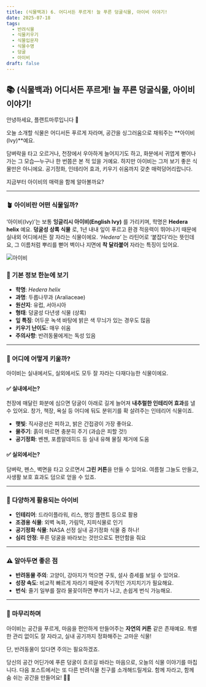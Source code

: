 ```yaml
---
title: (식물백과) 6. 어디서든 푸르게! 늘 푸른 덩굴식물, 아이비 이야기!
date: 2025-07-18
tags:
  - 반려식물
  - 식물키우기
  - 식물입문자
  - 식물수명
  - 덩굴
  - 아이비
draft: false
---
```



## 📚  (식물백과) 어디서든 푸르게! 늘 푸른 덩굴식물, 아이비 이야기!

안녕하세요, 플랜트마루입니다 🌿

오늘 소개할 식물은 어디서든 푸르게 자라며, 공간을 싱그러움으로 채워주는 **아이비(Ivy)**예요.

담벼락을 타고 오르거나, 천장에서 우아하게 늘어지기도 하고, 화분에서 귀엽게 뻗어나가는 그 모습—누구나 한 번쯤은 본 적 있을 거예요.
하지만 아이비는 그저 보기 좋은 식물만은 아니에요. 공기정화, 인테리어 효과, 키우기 쉬움까지 갖춘 매력덩어리랍니다.

지금부터 아이비의 매력을 함께 알아볼까요?

---

### 🪴 아이비란 어떤 식물일까?

‘아이비(Ivy)’는 보통 **잉글리시 아이비(English Ivy)** 를 가리키며, 학명은 **Hedera helix** 예요.
**덩굴성 상록 식물** 로, 1년 내내 잎이 푸르고 환경 적응력이 뛰어나기 때문에 실내외 어디에서든 잘 자라는 식물이에요.
*‘Hedera’* 는 라틴어로 ‘붙잡다’라는 뜻인데요, 그 이름처럼 뿌리를 뻗어 벽이나 지면에 **착 달라붙어** 자라는 특징이 있어요.

![아이비](/images/ivy.png)

### **🌱 기본 정보 한눈에 보기**

- **학명**: _Hedera helix_  
- **과명**: 두릅나무과 (Araliaceae)
- **원산지**: 유럽, 서아시아
- **형태**: 덩굴성 다년생 식물 (상록)
- **잎 특징**: 어두운 녹색 바탕에 밝은 색 무늬가 있는 경우도 많음
- **키우기 난이도**: 매우 쉬움
- **주의사항**: 반려동물에게는 독성 있음

---

### **🏡 어디에 어떻게 키울까?**

아이비는 실내에서도, 실외에서도 모두 잘 자라는 다재다능한 식물이에요.

#### **✅ 실내에서는?**
  
천장에 매달린 화분에 심으면 덩굴이 아래로 길게 늘어져 **내추럴한 인테리어 효과**를 낼 수 있어요.
창가, 책장, 욕실 등 어디에 둬도 분위기를 확 살려주는 인테리어 식물이죠.

- **햇빛**: 직사광선은 피하고, 밝은 간접광이 가장 좋아요.   
- **물주기**: 흙이 마르면 충분히 주기 (과습은 피할 것!)
- **공기정화**: 벤젠, 포름알데히드 등 실내 유해 물질 제거에 도움

#### **✅ 실외에서는?**

담벼락, 펜스, 벽면을 타고 오르면서 **그린 커튼**을 만들 수 있어요. 여름철 그늘도 만들고, 사생활 보호 효과도 덤으로 얻을 수 있죠.

---

### **🌼 다양하게 활용되는 아이비**

- **인테리어**: 드라이플라워, 리스, 행잉 플랜트 등으로 활용  
- **조경용 식물**: 외벽 녹화, 가림막, 지피식물로 인기
- **공기정화 식물**: NASA 선정 실내 공기정화 식물 중 하나!
- **심리 안정**: 푸른 덩굴을 바라보는 것만으로도 편안함을 줘요

---

### **⚠️ 알아두면 좋은 점**

- **반려동물 주의**: 고양이, 강아지가 먹으면 구토, 설사 증세를 보일 수 있어요.
- **성장 속도**: 비교적 빠르게 자라기 때문에 주기적인 가지치기가 필요해요.
- **번식**: 줄기 일부를 잘라 물꽂이하면 뿌리가 나고, 손쉽게 번식 가능해요.

---

### **🌿 마무리하며**

아이비는 공간을 푸르게, 마음을 편안하게 만들어주는 **자연의 커튼** 같은 존재예요.
특별한 관리 없이도 잘 자라고, 실내 공기까지 정화해주는 고마운 식물!

단, 반려동물이 있다면 주의는 필요하겠죠.

당신의 공간 어딘가에 푸른 덩굴이 흐르길 바라는 마음으로, 오늘의 식물 이야기를 마칩니다.
다음 포스트에서는 또 다른 반려식물 친구를 소개해드릴게요.
함께 자라고, 함께 숨 쉬는 공간을 만들어요! 🌱💚